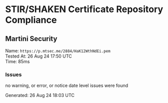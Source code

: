 # STIR/SHAKEN Certificate Repository Compliance

## Martini Security

Name: `https://p.mtsec.me/2884/HaK12WthNdEi.pem`\
Tested At: 26 Aug 24 17:50 UTC\
Time: 85ms

### Issues

no warning, or error, or notice date level issues were found

Generated: 26 Aug 24 18:03 UTC